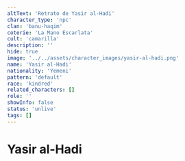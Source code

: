 ```yaml
---
altText: 'Retrato de Yasir al-Hadi'
character_type: 'npc'
clan: 'banu-haqim'
coterie: 'La Mano Escarlata'
cult: 'camarilla'
description: ''
hide: true
image: '../../assets/character_images/yasir-al-hadi.png'
name: 'Yasir al-Hadi'
nationality: 'Yemeni'
pattern: 'default'
race: 'kindred'
related_characters: []
role: ''
showInfo: false
status: 'unlive'
tags: []
---
```


# Yasir al-Hadi
